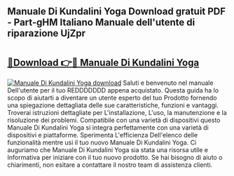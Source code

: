 ## Manuale Di Kundalini Yoga Download gratuit PDF - Part-gHM Italiano Manuale dell'utente di riparazione UjZpr

# <h2><a href="http://dfazglr.blite.top/?on=Manuale+Di+Kundalini+Yoga">🔗Download 👉🔴 Manuale Di Kundalini Yoga</a></h2>

[![Manuale Di Kundalini Yoga download](https://i.imgur.com/lujVjoI.png)](http://dfazglr.blite.top/?on=Manuale+Di+Kundalini+Yoga)
Saluti e benvenuto nel manuale Dell'utente per il tuo REDDDDDDD appena acquistato. Questa guida ha lo scopo di aiutarti a diventare un utente esperto del tuo Prodotto fornendo una spiegazione dettagliata delle sue caratteristiche, funzioni e vantaggi. Troverai istruzioni dettagliate per L'installazione, L'uso, la manutenzione e la risoluzione dei problemi. Compatibile con una varietà di dispositivi questo Manuale Di Kundalini Yoga si integra perfettamente con una varietà di dispositivi e piattaforme. Sperimenta L'efficienza Dell'elenco delle funzionalità mentre usi il tuo nuovo Manuale Di Kundalini Yoga. Ci auguriamo che Manuale Di Kundalini Yoga sia stata una risorsa utile e Informativa per iniziare con il tuo nuovo prodotto. Se hai bisogno di aiuto o chiarimenti, non esitare a contattare il nostro team di assistenza clienti.
